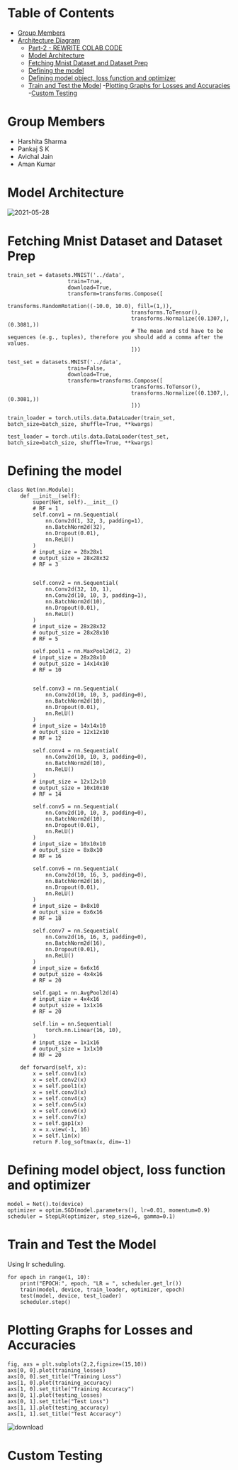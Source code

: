 # Table of Contents
- [Group Members](https://github.com/amanjain487/tsai-eva6/blob/main/Assignments/S4/README_PART2.md#group-members)
- [Architecture Diagram](https://github.com/amanjain487/tsai-eva6/blob/main/Assignments/S4/README_PART2_2.md#table-of-contents)
    - [Part-2 - REWRITE COLAB CODE](https://github.com/amanjain487/tsai-eva6/blob/main/Assignments/S4/README_PART2.md)
    - [Model Architecture](https://github.com/amanjain487/tsai-eva6/blob/main/Assignments/S4/README_PART2.md#neural-network)
    - [Fetching Mnist Dataset and Dataset Prep](https://github.com/amanjain487/tsai-eva6/blob/main/Assignments/S4/README_PART2.md#Fetching-Mnist-Dataset-and-Dataset-Prep)
    - [Defining the model](https://github.com/amanjain487/tsai-eva6/tree/main/Assignments/S4#Defining-the-model)
    - [Defining model object, loss function and optimizer](https://github.com/amanjain487/tsai-eva6/tree/main/Assignments/S4#Defining-model-object,-loss-function-and-optimizer)
    - [Train and Test the Model](https://github.com/amanjain487/tsai-eva6/tree/main/Assignments/S4#Train-and-Test-the-Model)
    -[Plotting Graphs for Losses and Accuracies](https://github.com/amanjain487/tsai-eva6/tree/main/Assignments/S4#Plotting-Graphs-for-Losses-and-Accuracies)
    -[Custom Testing](https://github.com/amanjain487/tsai-eva6/tree/main/Assignments/S4#Custom-Testing)

# Group Members
- Harshita Sharma
- Pankaj S K
- Avichal Jain
- Aman Kumar

# Model Architecture
![2021-05-28](https://user-images.githubusercontent.com/16293041/119993770-90a5c400-bfe9-11eb-8afe-a164e5f7d34b.jpg)

# Fetching Mnist Dataset and Dataset Prep

```
train_set = datasets.MNIST('../data', 
                   train=True, 
                   download=True,
                   transform=transforms.Compose([
                                       transforms.RandomRotation((-10.0, 10.0), fill=(1,)),
                                       transforms.ToTensor(),
                                       transforms.Normalize((0.1307,), (0.3081,)) 
                                       # The mean and std have to be sequences (e.g., tuples), therefore you should add a comma after the values. 
                                       ]))

test_set = datasets.MNIST('../data', 
                   train=False, 
                   download=True,
                   transform=transforms.Compose([
                                       transforms.ToTensor(),
                                       transforms.Normalize((0.1307,), (0.3081,))
                                       ]))

```
```
train_loader = torch.utils.data.DataLoader(train_set, batch_size=batch_size, shuffle=True, **kwargs)

test_loader = torch.utils.data.DataLoader(test_set, batch_size=batch_size, shuffle=True, **kwargs)

```

# Defining the model

```
class Net(nn.Module):
    def __init__(self):
        super(Net, self).__init__()
        # RF = 1
        self.conv1 = nn.Sequential(
            nn.Conv2d(1, 32, 3, padding=1),
            nn.BatchNorm2d(32),
            nn.Dropout(0.01),
            nn.ReLU()
        ) 
        # input_size = 28x28x1
        # output_size = 28x28x32
        # RF = 3


        self.conv2 = nn.Sequential(
            nn.Conv2d(32, 10, 1),
            nn.Conv2d(10, 10, 3, padding=1),
            nn.BatchNorm2d(10),
            nn.Dropout(0.01),
            nn.ReLU()
        ) 
        # input_size = 28x28x32
        # output_size = 28x28x10
        # RF = 5

        self.pool1 = nn.MaxPool2d(2, 2) 
        # input_size = 28x28x10
        # output_size = 14x14x10
        # RF = 10


        self.conv3 = nn.Sequential(
            nn.Conv2d(10, 10, 3, padding=0),
            nn.BatchNorm2d(10),
            nn.Dropout(0.01),
            nn.ReLU()
        ) 
        # input_size = 14x14x10
        # output_size = 12x12x10
        # RF = 12

        self.conv4 = nn.Sequential(
            nn.Conv2d(10, 10, 3, padding=0),
            nn.BatchNorm2d(10),
            nn.ReLU()
        ) 
        # input_size = 12x12x10
        # output_size = 10x10x10
        # RF = 14

        self.conv5 = nn.Sequential(
            nn.Conv2d(10, 10, 3, padding=0),
            nn.BatchNorm2d(10),
            nn.Dropout(0.01),
            nn.ReLU()
        ) 
        # input_size = 10x10x10
        # output_size = 8x8x10
        # RF = 16

        self.conv6 = nn.Sequential(
            nn.Conv2d(10, 16, 3, padding=0),
            nn.BatchNorm2d(16),
            nn.Dropout(0.01),
            nn.ReLU()
        ) 
        # input_size = 8x8x10
        # output_size = 6x6x16
        # RF = 18

        self.conv7 = nn.Sequential(
            nn.Conv2d(16, 16, 3, padding=0),
            nn.BatchNorm2d(16),
            nn.Dropout(0.01),
            nn.ReLU()
        ) 
        # input_size = 6x6x16
        # output_size = 4x4x16
        # RF = 20

        self.gap1 = nn.AvgPool2d(4) 
        # input_size = 4x4x16
        # output_size = 1x1x16
        # RF = 20

        self.lin = nn.Sequential(
            torch.nn.Linear(16, 10),
        ) 
        # input_size = 1x1x16
        # output_size = 1x1x10
        # RF = 20

    def forward(self, x):
        x = self.conv1(x)
        x = self.conv2(x)
        x = self.pool1(x)
        x = self.conv3(x)
        x = self.conv4(x)
        x = self.conv5(x)
        x = self.conv6(x)
        x = self.conv7(x)
        x = self.gap1(x)
        x = x.view(-1, 16)
        x = self.lin(x)
        return F.log_softmax(x, dim=-1)
```

# Defining model object, loss function and optimizer

```
model = Net().to(device)
optimizer = optim.SGD(model.parameters(), lr=0.01, momentum=0.9)
scheduler = StepLR(optimizer, step_size=6, gamma=0.1)
```


# Train and Test the Model
Using lr scheduling.
```
for epoch in range(1, 10):
    print("EPOCH:", epoch, "LR = ", scheduler.get_lr())
    train(model, device, train_loader, optimizer, epoch)
    test(model, device, test_loader)
    scheduler.step()
```

# Plotting Graphs for Losses and Accuracies
```
fig, axs = plt.subplots(2,2,figsize=(15,10))
axs[0, 0].plot(training_losses)
axs[0, 0].set_title("Training Loss")
axs[1, 0].plot(training_accuracy)
axs[1, 0].set_title("Training Accuracy")
axs[0, 1].plot(testing_losses)
axs[0, 1].set_title("Test Loss")
axs[1, 1].plot(testing_accuracy)
axs[1, 1].set_title("Test Accuracy")
```
![download](https://user-images.githubusercontent.com/16293041/119998189-1b88bd80-bfee-11eb-8c55-7293363ea578.png)

# Custom Testing




